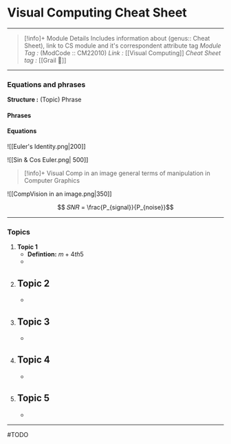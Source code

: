 # Visual Computing Cheat Sheet
---
> [!info]+ Module Details
> Includes information about (genus:: Cheat Sheet), link to CS module and it's correspondent attribute tag 
> *Module Tag :* (ModCode :: CM22010) 
> *Link :* [[Visual Computing]]
> *Cheat Sheet tag :* [[Grail 🩷]]

---
### Equations and phrases
**Structure :** (Topic) Phrase
#### Phrases

#### Equations

![[Euler's Identity.png|200]]


![[Sin & Cos Euler.png| 500]]

> [!info]+ Visual Comp in an image 
> general terms of manipulation in Computer Graphics 
>
![[CompVision in an image.png|350]]

$$ 𝑆𝑁𝑅 = \frac{P_{signal}}{P_{noise}}$$ 

---
### Topics
1. **Topic 1**
    - **Defintion:** $m+4th5$
    - 
2. **Topic 2**
    - 
    - 
3. **Topic 3**
    - 
    - 
4. **Topic 4**
    - 
    - 
5. **Topic 5**
    - 
    - 

---
#TODO 